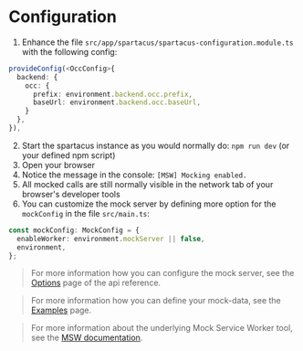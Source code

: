 # Configuration

1. Enhance the file `src/app/spartacus/spartacus-configuration.module.ts` with the following config:

```ts
provideConfig(<OccConfig>{
  backend: {
    occ: {
      prefix: environment.backend.occ.prefix,
      baseUrl: environment.backend.occ.baseUrl,
    }
  },
}),
```

2. Start the spartacus instance as you would normally do: `npm run dev` (or your defined npm script)
3. Open your browser
4. Notice the message in the console: `[MSW] Mocking enabled.`
5. All mocked calls are still normally visible in the network tab of your browser's developer tools
6. You can customize the mock server by defining more option for the `mockConfig` in the file `src/main.ts`:

```ts
const mockConfig: MockConfig = {
  enableWorker: environment.mockServer || false,
  environment,
};
```

> For more information how you can configure the mock server, see the [Options](../api-reference/01-options.md) page of the api reference.

> For more information how you can define your mock-data, see the [Examples](../examples/README.md) page.

> For more information about the underlying Mock Service Worker tool, see the [MSW documentation](https://mswjs.io/docs/api/rest).
